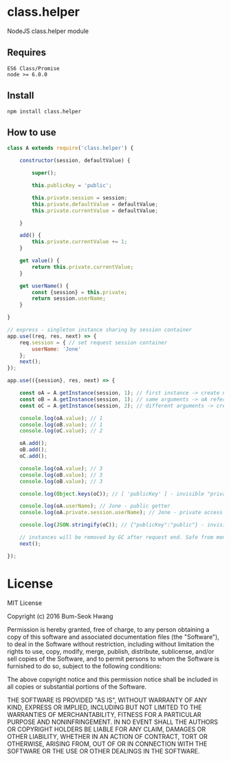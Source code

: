 # class.helper
NodeJS class.helper module

## Requires
```
ES6 Class/Promise
node >= 6.0.0
```

## Install
```
npm install class.helper
```

## How to use
``` Javascript
class A extends require('class.helper') {

    constructor(session, defaultValue) {

        super();

        this.publicKey = 'public';

        this.private.session = session;
        this.private.defaultValue = defaultValue;
        this.private.currentValue = defaultValue;

    }

    add() {
        this.private.currentValue += 1;
    }

    get value() {
        return this.private.currentValue;
    }

    get userName() {
        const {session} = this.private;
        return session.userName;
    }

}

// express - singleton instance sharing by session container
app.use((req, res, next) => {
    req.session = { // set request session container
        userName: 'Jone'
    }; 
    next();
});

app.use(({session}, res, next) => {

    const oA = A.getInstance(session, 1); // first instance -> create new instance A
    const oB = A.getInstance(session, 1); // same arguments -> oA reference
    const oC = A.getInstance(session, 2); // different arguments -> create new instance A

    console.log(oA.value); // 1
    console.log(oB.value); // 1
    console.log(oC.value); // 2

    oA.add();
    oB.add();
    oC.add();

    console.log(oA.value); // 3
    console.log(oB.value); // 3
    console.log(oB.value); // 3

    console.log(Object.keys(oC)); // [ 'publicKey' ] - invisible "private"

    console.log(oA.userName); // Jone - public getter
    console.log(oA.private.session.userName); // Jone - private access

    console.log(JSON.stringify(oC)); // {"publicKey":"public"} - invisible "private"

    // instances will be removed by GC after request end. Safe from memory leaks.
    next();

});
```

# License
MIT License

Copyright (c) 2016 Bum-Seok Hwang

Permission is hereby granted, free of charge, to any person obtaining a copy
of this software and associated documentation files (the "Software"), to deal
in the Software without restriction, including without limitation the rights
to use, copy, modify, merge, publish, distribute, sublicense, and/or sell
copies of the Software, and to permit persons to whom the Software is
furnished to do so, subject to the following conditions:

The above copyright notice and this permission notice shall be included in all
copies or substantial portions of the Software.

THE SOFTWARE IS PROVIDED "AS IS", WITHOUT WARRANTY OF ANY KIND, EXPRESS OR
IMPLIED, INCLUDING BUT NOT LIMITED TO THE WARRANTIES OF MERCHANTABILITY,
FITNESS FOR A PARTICULAR PURPOSE AND NONINFRINGEMENT. IN NO EVENT SHALL THE
AUTHORS OR COPYRIGHT HOLDERS BE LIABLE FOR ANY CLAIM, DAMAGES OR OTHER
LIABILITY, WHETHER IN AN ACTION OF CONTRACT, TORT OR OTHERWISE, ARISING FROM,
OUT OF OR IN CONNECTION WITH THE SOFTWARE OR THE USE OR OTHER DEALINGS IN THE
SOFTWARE.
